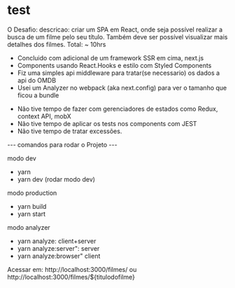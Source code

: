 # test

O Desafio: 
descricao: criar um SPA em React, onde seja possível realizar a busca de um filme pelo seu título. Também deve ser possível visualizar mais detalhes dos filmes.
    Total: ~ 10hrs
  + Concluido com adicional de um framework SSR em cima, next.js
  + Components usando React.Hooks e estilo com Styled Components
  + Fiz uma simples api middleware para tratar(se necessario) os dados a api do OMDB
  + Usei um Analyzer no webpack (aka next.config) para ver o tamanho que ficou a bundle  
  - Não tive tempo de fazer com gerenciadores de estados como Redux, context API, mobX
  - Não tive tempo de aplicar os tests nos components com JEST
  - Não tive tempo de tratar excessões.



--- comandos para rodar o Projeto ---

modo dev
 - yarn
 - yarn dev (rodar modo dev)

modo production
- yarn build
- yarn start

modo analyzer
- yarn analyze: client+server
- yarn analyze:server": server
- yarn analyze:browser" client

Acessar em: 
http://localhost:3000/filmes/
ou http://localhost:3000/filmes/${titulodofilme}